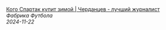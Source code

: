 <!--2024-11-22 12:15:22-->
<div class="yb">
  <a class="nodecor" href="/index.html?sport/kogo_spartak_kupit_zimoj_cherdancev_-_luchshij_jurnalist">
    <img class="preview" data-videoid="kCWxiOZOviE" src="https://i4.ytimg.com/vi/kCWxiOZOviE/hqdefault.jpg" align="middle" alt="">
  </a>
  <div class="inlbl text">
    <a class="nodecor" href="/index.html?sport/kogo_spartak_kupit_zimoj_cherdancev_-_luchshij_jurnalist">Кого Спартак купит зимой | Черданцев - лучший журналист</a><br>
    <i class="smaller2">Фабрика Футбола</i><br>
    <i class="smaller3">2024-11-22</i>
  </div>
</div>
